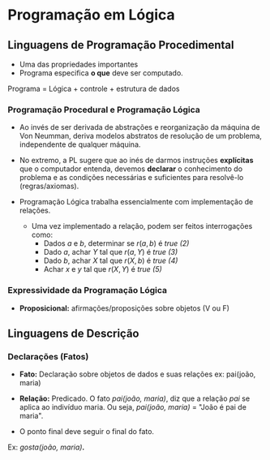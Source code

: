 # Programação em Lógica

## Linguagens de Programação Procedimental

- Uma das propriedades importantes 
- Programa especifica **o que** deve ser computado.

Programa = Lógica + controle + estrutura de dados

### Programação Procedural e Programação Lógica

- Ao invés de ser derivada de abstrações e reorganização da máquina de Von Neumman, deriva modelos abstratos de resolução de um problema, independente de qualquer máquina.
- No extremo, a PL  sugere que ao inés de darmos instruções **explícitas** que o computador entenda, devemos **declarar** o conhecimento do problema e as condições necessárias e suficientes para resolvê-lo (regras/axiomas).

- Programação Lógica trabalha essencialmente com implementação de relações.
	- Uma vez implementado a relação, podem ser feitos interrogações como:
		- Dados $a$ e $b$, determinar se $r(a,b)$ é *true (2)*
		- Dado $a$, achar $Y$ tal que $r(a,Y)$ é *true (3)*
		- Dado $b$, achar $X$ tal que $r(X, b)$ é *true (4)*
		- Achar $x$ e $y$ tal que $r(X,Y)$ é *true (5)*

### Expressividade da Programação Lógica

- **Proposicional:** afirmações/proposições sobre objetos (V ou F)

## Linguagens de Descrição

### Declarações (Fatos)

- **Fato:** Declaração sobre objetos de dados e suas relações
ex: pai(joão, maria)

- **Relação:** Predicado. O fato *pai(joão, maria)*, diz que a relação *pai* se aplica ao indivíduo maria. Ou seja, *pai(joão, maria)* = "João é pai de maria".

- O ponto final deve seguir o final do fato.

Ex: *gosta(joão, maria)**.***


